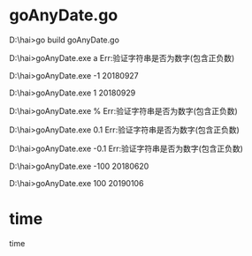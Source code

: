 # goAnyDate.go
D:\hai>go build goAnyDate.go

D:\hai>goAnyDate.exe a
Err:验证字符串是否为数字(包含正负数)

D:\hai>goAnyDate.exe -1
20180927

D:\hai>goAnyDate.exe 1
20180929

D:\hai>goAnyDate.exe %
Err:验证字符串是否为数字(包含正负数)

D:\hai>goAnyDate.exe 0.1
Err:验证字符串是否为数字(包含正负数)

D:\hai>goAnyDate.exe -0.1
Err:验证字符串是否为数字(包含正负数)

D:\hai>goAnyDate.exe -100
20180620

D:\hai>goAnyDate.exe 100
20190106

# time
time


